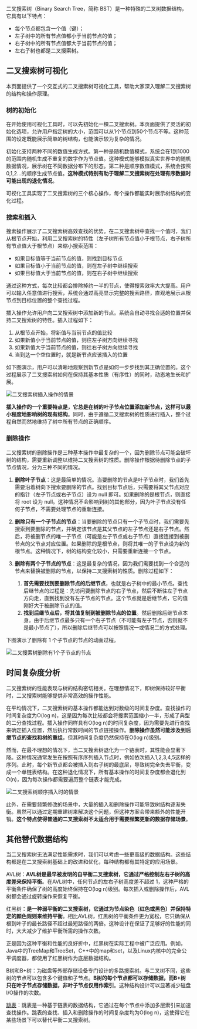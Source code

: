 二叉搜索树（Binary Search Tree，简称 BST）是一种特殊的二叉树数据结构，它具有以下特点：

- 每个节点都包含一个值（键）；
- 左子树中的所有节点值都小于当前节点的值；
- 右子树中的所有节点值都大于当前节点的值；
- 左右子树也都是二叉搜索树。

## 二叉搜索树可视化

本页面提供了一个交互式的二叉搜索树可视化工具，帮助大家深入理解二叉搜索树的结构和操作原理。

### 树的初始化

在开始使用可视化工具时，可以先初始化一棵二叉搜索树。本页面提供了灵活的初始化选项，允许用户指定树的大小，范围可以从1个节点到50个节点不等。这种范围的设定既能展示简单的树结构，也能演示较为复杂的情况。

初始化支持两种不同的数值生成方式。第一种是随机数值模式，系统会在1到1000的范围内随机生成不重复的数字作为节点值。这种模式能够模拟真实世界中的随机数据情况，展示树在不同数据分布下的形态。第二种是顺序数值模式，系统会按照0,1,2...的顺序生成节点值。**这种模式特别有助于理解二叉搜索树在处理有序数据时可能出现的退化情况**。

可视化工具实现了二叉搜索树的三个核心操作，每个操作都能实时展示树结构的变化过程。

### 搜索和插入

搜索操作展示了二叉搜索树高效查找的优势。在二叉搜索树中查找一个值时，我们从根节点开始，利用二叉搜索树的特性（左子树所有节点值小于根节点，右子树所有节点值大于根节点）来缩小搜索范围：

- 如果目标值等于当前节点的值，则找到目标节点
- 如果目标值小于当前节点的值，则在左子树中继续搜索
- 如果目标值大于当前节点的值，则在右子树中继续搜索

通过这种方式，每次比较都会排除掉约一半的节点，使得搜索效率大大提高。用户可以输入任意值进行搜索，系统会通过高亮显示完整的搜索路径，直观地展示从根节点到目标位置的整个查找过程。

插入操作允许用户向二叉搜索树中添加新的节点。系统会自动寻找合适的位置并保持二叉搜索树的特性。插入过程如下：

1. 从根节点开始，将新值与当前节点的值比较
2. 如果新值小于当前节点的值，则往左子树方向继续寻找
3. 如果新值大于当前节点的值，则往右子树方向继续寻找
4. 当到达一个空位置时，就是新节点应该插入的位置

如下图演示，用户可以清晰地观察到新节点是如何一步步找到其正确位置的。这个过程展示了二叉搜索树如何在保持其基本性质（有序性）的同时，动态地生长和扩展。

![二叉搜索树插入操作的情景](https://slefboot-1251736664.file.myqcloud.com/20241108_ai_gallery_bst_insert.webp)

**插入操作的一个重要特点是，它总是在树的叶子节点位置添加新节点，这样可以最小程度地影响树的现有结构**。同时，由于遵循二叉搜索树的性质进行插入，整个过程自然而然地维持了树中所有节点的正确顺序。

### 删除操作

二叉搜索树的删除操作是三种基本操作中最复杂的一个，因为删除节点可能会破坏树的结构，需要重新调整以维持二叉搜索树的性质。删除操作根据待删除节点的子节点情况，分为三种不同的情况。

1. **删除叶子节点**：这是最简单的情况。当要删除的节点是叶子节点时，我们首先需要沿着树向下搜索要删除的节点。找到目标节点后，只需要将其父节点对应的指针（左子节点或右子节点）设为 null 即可。如果删除的是根节点，则直接将 root 设为 null。这种情况不会影响到树的其他部分，因为叶子节点没有任何子节点，不需要处理节点的重新连接。

2. **删除只有一个子节点的节点**：当要删除的节点只有一个子节点时，我们需要先搜索到要删除的节点，并确定该节点是其父节点的左子节点还是右子节点。然后，将被删节点的唯一子节点（可能是左子节点或右子节点）直接连接到被删节点的父节点对应位置。如果删除的是根节点，则将其唯一的子节点设为新的根节点。这种情况下，树的结构变化较小，只需要重新连接一个节点。

3. **删除有两个子节点的节点**：这是最复杂的情况，因为我们需要找到一个合适的节点来替换被删除的节点，以保持二叉搜索树的性质。删除过程如下：
    1. **首先需要找到要删除节点的后继节点**，也就是右子树中的最小节点。查找后继节点的过程是：先访问要删除节点的右子节点，然后不断往左子节点方向走，直到找到没有左子节点的节点。这个节点就是后继节点，它的值刚好大于被删除节点的值。
    2. **找到后继节点后，将其值复制到被删除节点的位置**。然后删除后继节点本身。由于后继节点最多只有一个右子节点（不可能有左子节点，否则就不是最小节点了），所以删除后继节点可以按照情况一或情况二的方式处理。

下图演示了删除有 1 个子节点的节点的动画过程。

![二叉搜索树删除有1个子节点的节点](https://slefboot-1251736664.file.myqcloud.com/20241108_ai_gallery_bst_delete.webp)

## 时间复杂度分析

二叉搜索树的性能表现与树的结构密切相关。在理想情况下，即树保持较好平衡时，二叉搜索树能够提供非常高效的操作性能。

在平均情况下，二叉搜索树的基本操作都能达到对数级的时间复杂度。查找操作的时间复杂度为O(log n)，这是因为每次比较都会将搜索范围缩小一半，形成了典型的二分查找过程。插入操作同样具有O(log n)的时间复杂度，因为需要先进行查找来确定插入位置，然后执行常数时间的节点链接操作。**删除操作虽然可能涉及到后继节点的查找和树的重组**，但其时间复杂度仍然保持在O(log n)级别。

然而，在最不理想的情况下，当二叉搜索树退化为一个链表时，其性能会显著下降。这种情况通常发生在按照有序序列插入节点时，例如依次插入1,2,3,4,5这样的序列。此时，每个新节点都会被插入到右子树的最底层，导致树完全失去平衡，变成一个单链表结构。在这种退化情况下，所有基本操作的时间复杂度都会退化到O(n)，因为每次操作都需要遍历整个链表才能完成。

![二叉搜索树顺序插入时的情景](https://slefboot-1251736664.file.myqcloud.com/20241108_ai_gallery_binarysearch_order.png)

此外，在需要频繁修改的场景中，大量的插入和删除操作可能导致树结构逐渐失衡。虽然可以通过定期重建树来解决这个问题，但这种方案会带来额外的性能开销。**这个特点使得普通的二叉搜索树不太适合用于需要频繁更新的数据存储场景**。

## 其他替代数据结构

当二叉搜索树无法满足性能需求时，我们可以考虑一些更高级的数据结构。这些结构都是在二叉搜索树基础上的改进和优化，每种结构都有其特定的应用场景。

AVL树：**AVL树是最早被发明的自平衡二叉搜索树，它通过严格控制左右子树的高度差来保持平衡**。在AVL树中，任何节点的左右子树高度差不超过 1，这种严格的平衡条件确保了树的高度始终保持在O(log n)级别。每次插入或删除操作后，AVL树都会通过旋转操作来恢复平衡。

红黑树：**是一种弱平衡的二叉搜索树，它通过为节点染色（红色或黑色）并保持特定的颜色规则来维持平衡**。相比AVL树，红黑树的平衡条件更为宽松，它只确保从根到叶子的最长路径不超过最短路径的两倍。这种设计在保证了足够好的性能的同时，大大减少了维护平衡所需的操作次数。

正是因为这种平衡和性能的良好折中，红黑树在实际工程中被广泛应用。例如，Java中的TreeMap和TreeSet，C++中的map和set，以及Linux内核中的完全公平调度器，都使用了红黑树作为底层数据结构。

B树和B+树：为磁盘等外部存储设备专门设计的多路搜索树。与二叉树不同，这些树的节点可以包含多个键值和子节点。**B树的每个节点都可以存储数据，而B+树只在叶子节点存储数据，非叶子节点仅用作索引**。这种结构设计可以显著减少磁盘I/O操作的次数。

[跳表](https://gallery.selfboot.cn/zh/algorithms/skiplist)：跳表是一种基于链表的数据结构，它通过在每个节点中添加多层索引来加速查找操作。跳表的查找、插入和删除操作的时间复杂度均为O(log n)，这使得它在某些场景下可以替代平衡二叉搜索树。